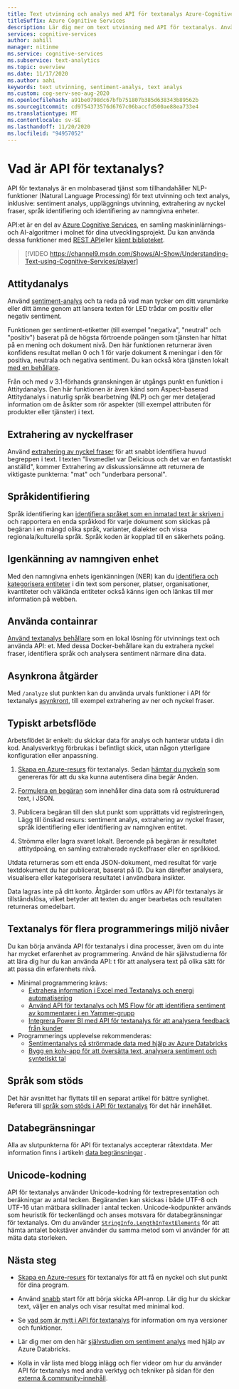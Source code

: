 ```yaml
---
title: Text utvinning och analys med API för textanalys Azure-Cognitive Services
titleSuffix: Azure Cognitive Services
description: Lär dig mer om text utvinning med API för textanalys. Använd den för sentiment-analys, språk identifiering och andra former av naturlig språk bearbetning.
services: cognitive-services
author: aahill
manager: nitinme
ms.service: cognitive-services
ms.subservice: text-analytics
ms.topic: overview
ms.date: 11/17/2020
ms.author: aahi
keywords: text utvinning, sentiment-analys, text analys
ms.custom: cog-serv-seo-aug-2020
ms.openlocfilehash: a91be0798dc67bfb751807b385d638343b89562b
ms.sourcegitcommit: cd9754373576d6767c06baccfd500ae88ea733e4
ms.translationtype: MT
ms.contentlocale: sv-SE
ms.lasthandoff: 11/20/2020
ms.locfileid: "94957052"
---
```

# <a name="what-is-the-text-analytics-api"></a>Vad är API för textanalys?

API för textanalys är en molnbaserad tjänst som tillhandahåller NLP-funktioner (Natural Language Processing) för text utvinning och text analys, inklusive: sentiment analys, uppläggnings utvinning, extrahering av nyckel fraser, språk identifiering och identifiering av namngivna enheter.

API:et är en del av [Azure Cognitive Services](../index.yml), en samling maskininlärnings- och AI-algoritmer i molnet för dina utvecklingsprojekt. Du kan använda dessa funktioner med [REST API](https://westus.dev.cognitive.microsoft.com/docs/services/TextAnalytics-V2-1/)eller [klient biblioteket](quickstarts/text-analytics-sdk.md).

> [!VIDEO https://channel9.msdn.com/Shows/AI-Show/Understanding-Text-using-Cognitive-Services/player]

## <a name="sentiment-analysis"></a>Attitydanalys

Använd [sentiment-analys](how-tos/text-analytics-how-to-sentiment-analysis.md) och ta reda på vad man tycker om ditt varumärke eller ditt ämne genom att lansera texten för LED trådar om positiv eller negativ sentiment. 

Funktionen ger sentiment-etiketter (till exempel "negativa", "neutral" och "positiv") baserat på de högsta förtroende poängen som tjänsten har hittat på en mening och dokument nivå. Den här funktionen returnerar även konfidens resultat mellan 0 och 1 för varje dokument & meningar i den för positiva, neutrala och negativa sentiment. Du kan också köra tjänsten lokalt [med en behållare](how-tos/text-analytics-how-to-install-containers.md).

Från och med v 3.1-förhands granskningen är utgångs punkt en funktion i Attitydanalys. Den här funktionen är även känd som Aspect-baserad Attitydanalys i naturlig språk bearbetning (NLP) och ger mer detaljerad information om de åsikter som rör aspekter (till exempel attributen för produkter eller tjänster) i text.

## <a name="key-phrase-extraction"></a>Extrahering av nyckelfraser

Använd [extrahering av nyckel fraser](how-tos/text-analytics-how-to-keyword-extraction.md) för att snabbt identifiera huvud begreppen i text. I texten "livsmedlet var Delicious och det var en fantastiskt anställd", kommer Extrahering av diskussionsämne att returnera de viktigaste punkterna: "mat" och "underbara personal".

## <a name="language-detection"></a>Språkidentifiering

Språk identifiering kan [identifiera språket som en inmatad text är skriven i](how-tos/text-analytics-how-to-language-detection.md) och rapportera en enda språkkod för varje dokument som skickas på begäran i en mängd olika språk, varianter, dialekter och vissa regionala/kulturella språk. Språk koden är kopplad till en säkerhets poäng.

## <a name="named-entity-recognition"></a>Igenkänning av namngiven enhet

Med den namngivna enhets igenkänningen (NER) kan du [identifiera och kategorisera entiteter](how-tos/text-analytics-how-to-entity-linking.md) i din text som personer, platser, organisationer, kvantiteter och välkända entiteter också känns igen och länkas till mer information på webben.

## <a name="use-containers"></a>Använda containrar

[Använd textanalys behållare](how-tos/text-analytics-how-to-install-containers.md) som en lokal lösning för utvinnings text och använda API: et. Med dessa Docker-behållare kan du extrahera nyckel fraser, identifiera språk och analysera sentiment närmare dina data.

## <a name="asynchronous-operations"></a>Asynkrona åtgärder

Med `/analyze` slut punkten kan du använda urvals funktioner i API för textanalys [asynkront](how-tos/text-analytics-how-to-call-api.md), till exempel extrahering av ner och nyckel fraser.

## <a name="typical-workflow"></a>Typiskt arbetsflöde

Arbetsflödet är enkelt: du skickar data för analys och hanterar utdata i din kod. Analysverktyg förbrukas i befintligt skick, utan någon ytterligare konfiguration eller anpassning.

1. [Skapa en Azure-resurs](../cognitive-services-apis-create-account.md) för textanalys. Sedan [hämtar du nyckeln](../cognitive-services-apis-create-account.md#get-the-keys-for-your-resource) som genereras för att du ska kunna autentisera dina begär Anden.

2. [Formulera en begäran](how-tos/text-analytics-how-to-call-api.md#json-schema) som innehåller dina data som rå ostrukturerad text, i JSON.

3. Publicera begäran till den slut punkt som upprättats vid registreringen, Lägg till önskad resurs: sentiment analys, extrahering av nyckel fraser, språk identifiering eller identifiering av namngiven entitet.

4. Strömma eller lagra svaret lokalt. Beroende på begäran är resultatet attitydpoäng, en samling extraherade nyckelfraser eller en språkkod.

Utdata returneras som ett enda JSON-dokument, med resultat för varje textdokument du har publicerat, baserat på ID. Du kan därefter analysera, visualisera eller kategorisera resultatet i användbara insikter.

Data lagras inte på ditt konto. Åtgärder som utförs av API för textanalys är tillståndslösa, vilket betyder att texten du anger bearbetas och resultaten returneras omedelbart.

## <a name="text-analytics-for-multiple-programming-experience-levels"></a>Textanalys för flera programmerings miljö nivåer

Du kan börja använda API för textanalys i dina processer, även om du inte har mycket erfarenhet av programmering. Använd de här självstudierna för att lära dig hur du kan använda API: t för att analysera text på olika sätt för att passa din erfarenhets nivå. 

* Minimal programmering krävs:
    * [Extrahera information i Excel med Textanalys och energi automatisering](tutorials/extract-excel-information.md)
    * [Använd API för textanalys och MS Flow för att identifiera sentiment av kommentarer i en Yammer-grupp](/Yammer/integrate-yammer-with-other-apps/sentiment-analysis-flow-azure?bc=%252f%252fazure%252fbread%252ftoc.json&toc=%252f%252fazure%252fcognitive-services%252ftext-analytics%252ftoc.json)
    * [Integrera Power BI med API för textanalys för att analysera feedback från kunder](tutorials/tutorial-power-bi-key-phrases.md)
* Programmerings upplevelse rekommenderas:
    * [Sentimentanalys på strömmade data med hjälp av Azure Databricks](/azure/databricks/scenarios/databricks-sentiment-analysis-cognitive-services?bc=%252f%252fazure%252fbread%252ftoc.json&toc=%252f%252fazure%252fcognitive-services%252ftext-analytics%252ftoc.json)
    * [Bygg en kolv-app för att översätta text, analysera sentiment och syntetiskt tal](../translator/tutorial-build-flask-app-translation-synthesis.md?bc=%252f%252fazure%252fbread%252ftoc.json&toc=%252f%252fazure%252fcognitive-services%252ftext-analytics%252ftoc.json)


<a name="supported-languages"></a>

## <a name="supported-languages"></a>Språk som stöds

Det här avsnittet har flyttats till en separat artikel för bättre synlighet. Referera till [språk som stöds i API för textanalys](./language-support.md) för det här innehållet.

<a name="data-limits"></a>

## <a name="data-limits"></a>Databegränsningar

Alla av slutpunkterna för API för textanalys accepterar råtextdata. Mer information finns i artikeln [data begränsningar](concepts/data-limits.md) .

## <a name="unicode-encoding"></a>Unicode-kodning

API för textanalys använder Unicode-kodning för textrepresentation och beräkningar av antal tecken. Begäranden kan skickas i både UTF-8 och UTF-16 utan mätbara skillnader i antal tecken. Unicode-kodpunkter används som heuristik för teckenlängd och anses motsvara för databegränsningar för textanalys. Om du använder [`StringInfo.LengthInTextElements`](/dotnet/api/system.globalization.stringinfo.lengthintextelements) för att hämta antalet bokstäver använder du samma metod som vi använder för att mäta data storleken.

## <a name="next-steps"></a>Nästa steg

+ [Skapa en Azure-resurs](../cognitive-services-apis-create-account.md) för textanalys för att få en nyckel och slut punkt för dina program.

+ Använd [snabb](quickstarts/text-analytics-sdk.md) start för att börja skicka API-anrop. Lär dig hur du skickar text, väljer en analys och visar resultat med minimal kod.

+ Se [vad som är nytt i API för textanalys](whats-new.md) för information om nya versioner och funktioner.

+ Lär dig mer om den här [självstudien om sentiment analys](/azure/databricks/scenarios/databricks-sentiment-analysis-cognitive-services) med hjälp av Azure Databricks.

+ Kolla in vår lista med blogg inlägg och fler videor om hur du använder API för textanalys med andra verktyg och tekniker på sidan för den [externa & community-innehåll](text-analytics-resource-external-community.md).